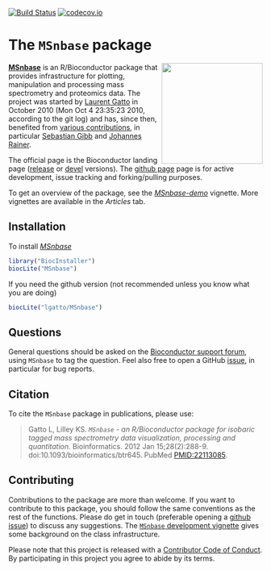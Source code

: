 [![Build Status](https://travis-ci.org/lgatto/MSnbase.svg?branch=master)](https://travis-ci.org/lgatto/MSnbase) 
[![codecov.io](https://codecov.io/github/lgatto/MSnbase/coverage.svg?branch=master)](https://codecov.io/github/lgatto/MSnbase?branch=master)




# The `MSnbase` package

<img align = "right" src="https://raw.githubusercontent.com/Bioconductor/BiocStickers/master/MSnbase/MSnbase.png" height="200">

[**MSnbase**](http://lgatto.github.io/MSnbase/) is an R/Bioconductor
package that provides infrastructure for plotting, manipulation and
processing mass spectrometry and proteomics data. The project was
started by [Laurent Gatto](http://lgatto.github.io/) in October 2010
(Mon Oct 4 23:35:23 2010, according to the git log) and has, since
then, benefited from
[various contributions](http://lgatto.github.io/msnbase-contribs/), in
particular [Sebastian Gibb](http://sebastiangibb.de/)
and [Johannes Rainer](https://github.com/jotsetung/).

The official page is the Bioconductor landing page
([release](http://www.bioconductor.org/packages/release/bioc/html/MSnbase.html) or
[devel](http://www.bioconductor.org/packages/devel/bioc/html/MSnbase.html) versions). The
[github page](https://github.com/lgatto/MSnbase) page is for active
development, issue tracking and forking/pulling purposes. 

To get an overview of the package, see the
[*MSnbase-demo*](https://lgatto.github.io/MSnbase/articles/MSnbase-demo.html) vignette. More
vignettes are available in the *Articles* tab. 

## Installation

To install *[MSnbase](http://bioconductor.org/packages/MSnbase)*


```r
library("BiocInstaller")
biocLite("MSnbase")
```

If you need the github version (not recommended unless you know what
you are doing)


```r
biocLite("lgatto/MSnbase")
```

## Questions

General questions should be asked on
the [Bioconductor support forum](https://support.bioconductor.org/),
using `MSnbase` to tag the question. Feel also free to open a
GitHub [issue](https://github.com/lgatto/MSnbase/issues), in
particular for bug reports.

## Citation

To cite the `MSnbase` package in publications, please use:

> Gatto L, Lilley KS. *`MSnbase` - an R/Bioconductor package for
> isobaric tagged mass spectrometry data visualization, processing and
> quantitation*. Bioinformatics. 2012 Jan
> 15;28(2):288-9. doi:10.1093/bioinformatics/btr645. PubMed
> [PMID:22113085](http://www.ncbi.nlm.nih.gov/pubmed/22113085).

## Contributing

Contributions to the package are more than welcome. If you want to
contribute to this package, you should follow the same conventions as
the rest of the functions. Please do get in touch (preferable opening
a [github issue](https://github.com/lgatto/MSnbase/issues/)) to
discuss any suggestions. The
[`MSnbase` development vignette](http://lgatto.github.io/MSnbase/articles/MSnbase-development.html) gives
some background on the class infrastructure.

Please note that this project is released with a
[Contributor Code of Conduct](https://github.com/lgatto/MSnbase/blob/master/CONDUCT.md). By
participating in this project you agree to abide by its terms.


